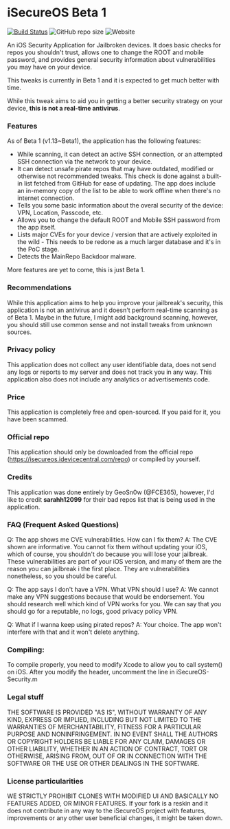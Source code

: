 # iSecureOS Beta 1

[![Build Status](https://travis-ci.com/GeoSn0w/iSecureOS.svg?branch=main)](https://travis-ci.com/GeoSn0w/iSecureOS) ![GitHub repo size](https://img.shields.io/github/repo-size/GeoSn0w/iSecureOS) ![Website](https://img.shields.io/website?down_color=red&down_message=Problems%20at%20iSecureOS&label=Repo%20Status&up_color=green&up_message=Everything%20OK&url=https%3A%2F%2Fshields.io%2Fwebsite%2Fhttps%2Fisecureos.idevicecentral.com%2FPackages)

An iOS Security Application for Jailbroken devices. It does basic checks for repos you shouldn't trust, allows one to change the ROOT and mobile password, and provides general security information about vulnerabilities you may have on your device.

This tweaks is currently in Beta 1 and it is expected to get much better with time.

While this tweak aims to aid you in getting a better security strategy on your device, **this is not a real-time antivirus**.

### Features 

As of Beta 1 (v1.13~Beta1), the application has the following features:

* While scanning, it can detect an active SSH connection, or an attempted SSH connection via the network to your device.
* It can detect unsafe pirate repos that may have outdated, modified or otherwise not recommended tweaks. This check is done against a built-in list fetched from GitHub for ease of updating. The app does include an in-memory copy of the list to be able to work offline when there's no internet connection.
* Tells you some basic information about the overal security of the device: VPN, Location, Passcode, etc.
* Allows you to change the default ROOT and Mobile SSH password from the app itself.
* Lists major CVEs for your device / version that are actively exploited in the wild - This needs to be redone as a much larger database and it's in the PoC stage.
* Detects the MainRepo Backdoor malware.

More features are yet to come, this is just Beta 1.

### Recommendations

While this application aims to help you improve your jailbreak's security, this application is not an antivirus and it doesn't perform real-time scanning as of Beta 1. Maybe in the future, I might add background scanning, however, you should still use common sense and not install tweaks from unknown sources.

### Privacy policy

This application does not collect any user identifiable data, does not send any logs or reports to my server and does not track you in any way.
This application also does not include any analytics or advertisements code. 

### Price
This application is completely free and open-sourced. If you paid for it, you have been scammed.

### Official repo
This application should only be downloaded from the official repo (https://isecureos.idevicecentral.com/repo) or compiled by yourself.

### Credits

This application was done entirely by GeoSn0w (@FCE365), however, I'd like to credit **sarahh12099** for their bad repos list that is being used in the application.

### FAQ (Frequent Asked Questions)

Q: The app shows me CVE vulnerabilities. How can I fix them?
A: The CVE shown are informative. You cannot fix them without updating your iOS, which of course, you shouldn't do because you will lose your jailbreak. 
   These vulnerabilities are part of your iOS version, and many of them are the reason you can jailbreak i the first place. They are vulnerabilities nonetheless, so you should be careful.
   
Q: The app says I don't have a VPN. What VPN should I use?
A: We cannot make any VPN suggestions because that would be endorsement. You should research well which kind of VPN works for you. We can say that you should go for a reputable, no logs, good privacy policy VPN.

Q: What if I wanna keep using pirated repos?
A: Your choice. The app won't interfere with that and it won't delete anything.

### Compiling:

To compile properly, you need to modify Xcode to allow you to call system() on iOS. After you modify the header, uncomment the line in iSecureOS-Security.m

### Legal stuff

THE SOFTWARE IS PROVIDED "AS IS", WITHOUT WARRANTY OF ANY KIND, EXPRESS OR
IMPLIED, INCLUDING BUT NOT LIMITED TO THE WARRANTIES OF MERCHANTABILITY,
FITNESS FOR A PARTICULAR PURPOSE AND NONINFRINGEMENT. IN NO EVENT SHALL THE
AUTHORS OR COPYRIGHT HOLDERS BE LIABLE FOR ANY CLAIM, DAMAGES OR OTHER
LIABILITY, WHETHER IN AN ACTION OF CONTRACT, TORT OR OTHERWISE, ARISING FROM,
OUT OF OR IN CONNECTION WITH THE SOFTWARE OR THE USE OR OTHER DEALINGS IN THE
SOFTWARE.

### License particularities

WE STRICTLY PROHIBIT CLONES WITH MODIFIED UI AND BASICALLY NO FEATURES ADDED, OR MINOR FEATURES. If your fork is a reskin and it does not contribute in any way to the iSecureOS project with features, improvements or any other user beneficial changes, it might be taken down.

